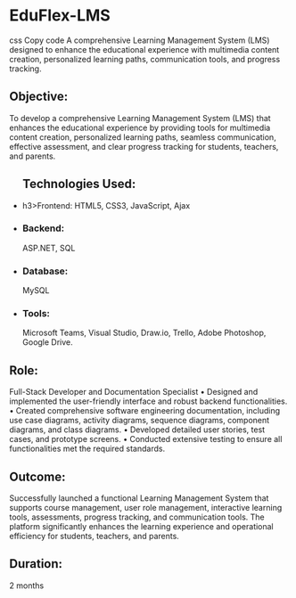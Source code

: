 <h1>EduFlex-LMS</h1>
css Copy code A comprehensive Learning Management System (LMS) designed to enhance the educational experience with multimedia content creation, personalized learning paths, communication tools, and progress tracking.

<h2>Objective:</h2>To develop a comprehensive Learning Management System (LMS) that enhances the educational experience by providing tools for multimedia content creation, personalized learning paths, seamless communication, effective assessment, and clear progress tracking for students, teachers, and parents.

<ul>
  <h2>Technologies Used:</h2>
  <li>h3>Frontend:</h3> HTML5, CSS3, JavaScript, Ajax</li>
  <li><h3>Backend:</h3> ASP.NET, SQL</li>
  <li><h3>Database:</h3> MySQL</li>
  <li><h3>Tools:</h3> Microsoft Teams, Visual Studio, Draw.io, Trello, Adobe Photoshop, Google Drive.</li>
</ul>



<h2>Role:</h2> 
<ul>
  
</ul>Full-Stack Developer and Documentation Specialist
•	Designed and implemented the user-friendly interface and robust backend functionalities.
•	Created comprehensive software engineering documentation, including use case diagrams, activity diagrams, sequence diagrams, component diagrams, and class diagrams.
•	Developed detailed user stories, test cases, and prototype screens.
•	Conducted extensive testing to ensure all functionalities met the required standards.

<h2>Outcome:</h2> Successfully launched a functional Learning Management System that supports course management, user role management, interactive learning tools, assessments, progress tracking, and communication tools. The platform significantly enhances the learning experience and operational efficiency for students, teachers, and parents.

<h2>Duration:</h2> 2 months
